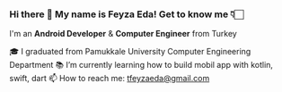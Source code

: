 ### Hi there 👋 My name is Feyza Eda! Get to know me 👇🏻

I'm an **Android Developer** & **Computer Engineer** from Turkey

🎓 I graduated from Pamukkale University Computer Engineering Department
📚 I’m currently learning how to build mobil app with kotlin, swift, dart 
📫 How to reach me: tfeyzaeda@gmail.com

<!--
**feyzaeda/feyzaeda** is a ✨ _special_ ✨ repository because its `README.md` (this file) appears on your GitHub profile.

Here are some ideas to get you started:

- 🔭 I’m currently working on ...
- 🌱 I’m currently learning ...
- 👯 I’m looking to collaborate on ...
- 🤔 I’m looking for help with ...
- 💬 Ask me about ...
- 📫 How to reach me: ...
- 😄 Pronouns: ...
- ⚡ Fun fact: ...
-->
